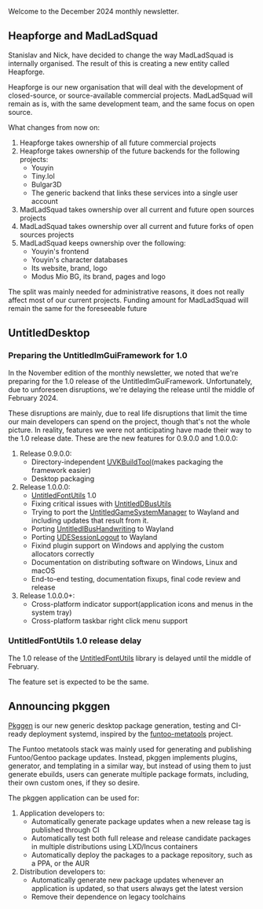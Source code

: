 Welcome to the December 2024 monthly newsletter.

## Heapforge and MadLadSquad
Stanislav and Nick, have decided to change the way MadLadSquad is internally organised. The result of this is creating a new entity called
Heapforge.

Heapforge is our new organisation that will deal with the development of closed-source, or source-available commercial projects. MadLadSquad
will remain as is, with the same development team, and the same focus on open source.

What changes from now on:

1. Heapforge takes ownership of all future commercial projects
1. Heapforge takes ownership of the future backends for the following projects:
   - Youyin
   - Tiny.lol
   - Bulgar3D
   - The generic backend that links these services into a single user account
1. MadLadSquad takes ownership over all current and future open sources projects
1. MadLadSquad takes ownership over all current and future forks of open sources projects
1. MadLadSquad keeps ownership over the following:
   - Youyin's frontend
   - Youyin's character databases
   - Its website, brand, logo
   - Modus Mio BG, its brand, pages and logo

The split was mainly needed for administrative reasons, it does not really affect most of our current projects. Funding amount for MadLadSquad
will remain the same for the foreseeable future

## UntitledDesktop
### Preparing the UntitledImGuiFramework for 1.0
In the November edition of the monthly newsletter, we noted that we're preparing for the 1.0 release of the UntitledImGuiFramework.
Unfortunately, due to unforeseen disruptions, we're delaying the release until the middle of February 2024.

These disruptions are mainly, due to real life disruptions that limit the time our main developers can spend on the project, though that's not
the whole picture. In reality, features we were not anticipating have made their way to the 1.0 release date. These are the new features for
0.9.0.0 and 1.0.0.0:

1. Release 0.9.0.0:
   - Directory-independent [UVKBuildTool](https://github.com/MadLadSquad/UVKBuildTool)(makes packaging the framework easier)
   - Desktop packaging
1. Release 1.0.0.0:
   - [UntitledFontUtils](https://github.com/MadLadSquad/UntitledFontUtils) 1.0
   - Fixing critical issues with [UntitledDBusUtils](https://github.com/MadLadSquad/UntitledDBusUtils)
   - Trying to port the [UntitledGameSystemManager](https://github.com/MadLadSquad/UntitledGameSystemManager) to Wayland and including updates that result from it.
   - Porting [UntitledIBusHandwriting](https://github.com/MadLadSquad/UntitledIBusHandwriting) to Wayland
   - Porting [UDESessionLogout](https://github.com/MadLadSquad/UntitledIBusHandwriting) to Wayland
   - Fixind plugin support on Windows and applying the custom allocators correctly
   - Documentation on distributing software on Windows, Linux and macOS
   - End-to-end testing, documentation fixups, final code review and release
1. Release 1.0.0.0+:
   - Cross-platform indicator support(application icons and menus in the system tray)
   - Cross-platform taskbar right click menu support
  
### UntitledFontUtils 1.0 release delay
The 1.0 release of the [UntitledFontUtils](https://github.com/MadLadSquad/UntitledFontUtils) library is delayed until the middle of February.

The feature set is expected to be the same.

## Announcing pkggen
[Pkggen](https://pkggen.madladsquad.com) is our new generic desktop package generation, testing and CI-ready deployment systemd, 
inspired by the [funtoo-metatools](https://www.funtoo.org/Funtoo:Metatools) project. 

The Funtoo metatools stack was mainly used for generating and publishing Funtoo/Gentoo package updates. Instead,
pkggen implements plugins, generator, and templating in a similar way, but instead of using them to just generate ebuilds, users can generate
multiple package formats, including, their own custom ones, if they so desire.

The pkggen application can be used for:

1. Application developers to:
   - Automatically generate package updates when a new release tag is published through CI
   - Automatically test both full release and release candidate packages in multiple distributions using LXD/Incus containers
   - Automatically deploy the packages to a package repository, such as a PPA, or the AUR
1. Distribution developers to:
   - Automatically generate new package updates whenever an application is updated, so that users always get the latest version
   - Remove their dependence on legacy toolchains
